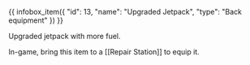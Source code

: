 {{ infobox_item({
	"id": 13,
	"name": "Upgraded Jetpack",
	"type": "Back equipment"
}) }}

Upgraded jetpack with more fuel.

In-game, bring this item to a [[Repair Station]] to equip it.